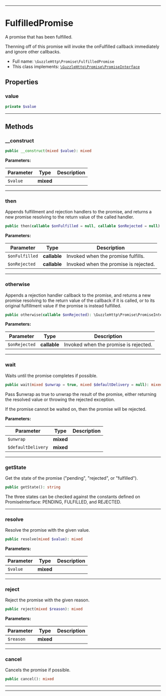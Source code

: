 ***

# FulfilledPromise

A promise that has been fulfilled.

Thenning off of this promise will invoke the onFulfilled callback
immediately and ignore other callbacks.

* Full name: `\GuzzleHttp\Promise\FulfilledPromise`
* This class implements:
  [`\GuzzleHttp\Promise\PromiseInterface`](./PromiseInterface.md)

## Properties

### value

```php
private $value
```

***

## Methods

### __construct

```php
public __construct(mixed $value): mixed
```

**Parameters:**

| Parameter | Type | Description |
|-----------|------|-------------|
| `$value` | **mixed** |  |

***

### then

Appends fulfillment and rejection handlers to the promise, and returns
a new promise resolving to the return value of the called handler.

```php
public then(callable $onFulfilled = null, callable $onRejected = null): \GuzzleHttp\Promise\PromiseInterface
```

**Parameters:**

| Parameter | Type | Description |
|-----------|------|-------------|
| `$onFulfilled` | **callable** | Invoked when the promise fulfills. |
| `$onRejected` | **callable** | Invoked when the promise is rejected. |

***

### otherwise

Appends a rejection handler callback to the promise, and returns a new
promise resolving to the return value of the callback if it is called,
or to its original fulfillment value if the promise is instead
fulfilled.

```php
public otherwise(callable $onRejected): \GuzzleHttp\Promise\PromiseInterface
```

**Parameters:**

| Parameter | Type | Description |
|-----------|------|-------------|
| `$onRejected` | **callable** | Invoked when the promise is rejected. |

***

### wait

Waits until the promise completes if possible.

```php
public wait(mixed $unwrap = true, mixed $defaultDelivery = null): mixed
```

Pass $unwrap as true to unwrap the result of the promise, either
returning the resolved value or throwing the rejected exception.

If the promise cannot be waited on, then the promise will be rejected.

**Parameters:**

| Parameter | Type | Description |
|-----------|------|-------------|
| `$unwrap` | **mixed** |  |
| `$defaultDelivery` | **mixed** |  |

***

### getState

Get the state of the promise ("pending", "rejected", or "fulfilled").

```php
public getState(): string
```

The three states can be checked against the constants defined on
PromiseInterface: PENDING, FULFILLED, and REJECTED.









***

### resolve

Resolve the promise with the given value.

```php
public resolve(mixed $value): mixed
```

**Parameters:**

| Parameter | Type | Description |
|-----------|------|-------------|
| `$value` | **mixed** |  |

***

### reject

Reject the promise with the given reason.

```php
public reject(mixed $reason): mixed
```

**Parameters:**

| Parameter | Type | Description |
|-----------|------|-------------|
| `$reason` | **mixed** |  |

***

### cancel

Cancels the promise if possible.

```php
public cancel(): mixed
```

***


***

